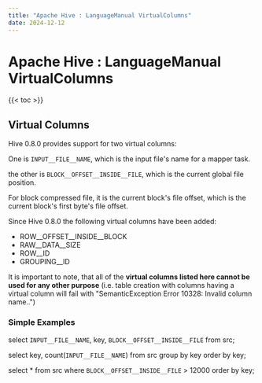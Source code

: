 ```yaml
---
title: "Apache Hive : LanguageManual VirtualColumns"
date: 2024-12-12
---
```


# Apache Hive : LanguageManual VirtualColumns

{{< toc >}}

## Virtual Columns

Hive 0.8.0 provides support for two virtual columns:

One is `INPUT__FILE__NAME`, which is the input file's name for a mapper task.

the other is `BLOCK__OFFSET__INSIDE__FILE`, which is the current global file position.

For block compressed file, it is the current block's file offset, which is the current block's first byte's file offset.

Since Hive 0.8.0 the following virtual columns have been added:

* ROW__OFFSET__INSIDE__BLOCK
* RAW__DATA__SIZE
* ROW__ID
* GROUPING__ID

It is important to note, that all of the **virtual columns listed here cannot be used for any other purpose** (i.e. table creation with columns having a virtual column will fail with "SemanticException Error 10328: Invalid column name..")

### Simple Examples

select `INPUT__FILE__NAME`, key, `BLOCK__OFFSET__INSIDE__FILE` from src;

select key, count(`INPUT__FILE__NAME`) from src group by key order by key;

select * from src where `BLOCK__OFFSET__INSIDE__FILE` > 12000 order by key;

 

 

